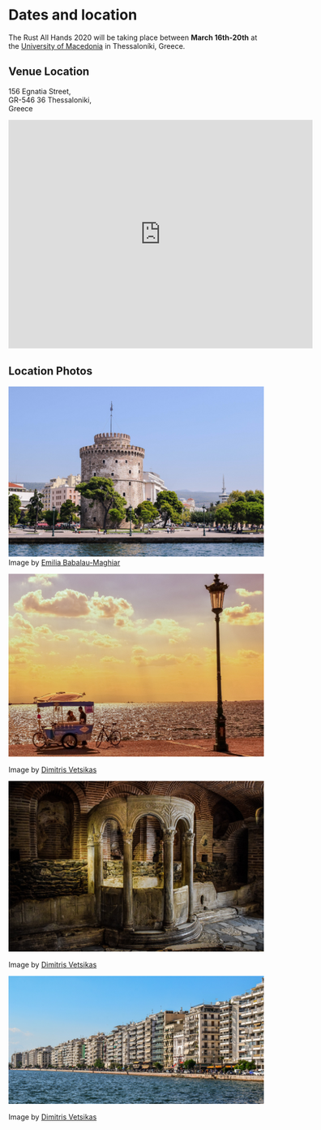 # Dates and location

The Rust All Hands 2020 will be taking place between **March 16th-20th** at the
[University of Macedonia][uom] in Thessaloníki, Greece.

## Venue Location

156 Egnatia Street,<br>
GR-546 36 Thessaloniki,<br>
Greece

<iframe src="https://www.google.com/maps/embed?pb=!1m18!1m12!1m3!1d3028.0761271769256!2d22.955177215835537!3d40.628203079341155!2m3!1f0!2f0!3f0!3m2!1i1024!2i768!4f13.1!3m3!1m2!1s0x14a838fe0b32e959%3A0xa9c81b906d8cd134!2sEgnatia%20156%2C%20Thessaloniki%20546%2036%2C%20Greece!5e0!3m2!1sen!2sde!4v1578773528689!5m2!1sen!2sde" width="600" height="450" frameborder="0" style="border:0;" allowfullscreen=""></iframe>

## Location Photos

![A daytime picture of the White Tower Of Thessaloniki.](images/white-tower.jpg)
Image by [Emilia Babalau-Maghiar][emilia-babalau-maghiar]

![A late afternoon photo of the sea with a couple at an ice cream stand.](images/afternoon-sea.jpg)

Image by [Dimitris Vetsikas][dimitris-vetsikas]

![A picture of a what appears to be a well inside one of the catacombs.](images/catacombs.jpg)

Image by [Dimitris Vetsikas][dimitris-vetsikas]

![A view of the buildings along the coast of Thessaloniki](images/buildings.jpg)

Image by [Dimitris Vetsikas][dimitris-vetsikas]

[emilia-babalau-maghiar]: (https://pixabay.com/users/emiliamaghiar-2470335/)
[dimitris-vetsikas]: https://pixabay.com/users/dimitrisvetsikas1969-1857980/
[uom]: https://www.uom.gr/en
